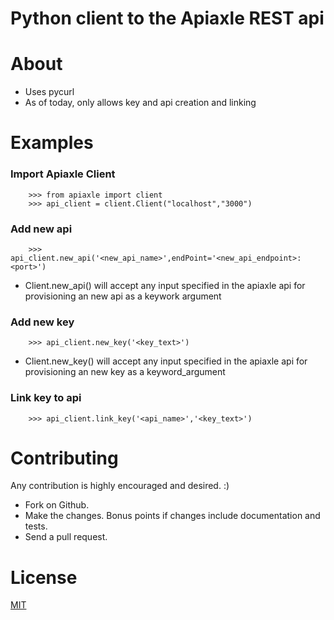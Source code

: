 # Python client to the Apiaxle REST api

About
==========

- Uses pycurl
- As of today, only allows key and api creation and linking

Examples
========
### Import Apiaxle Client

        >>> from apiaxle import client
        >>> api_client = client.Client("localhost","3000")

### Add new api

        >>> api_client.new_api('<new_api_name>',endPoint='<new_api_endpoint>:<port>')

* Client.new_api() will accept any input specified in the apiaxle api for provisioning an new api as a keywork argument

### Add new key
        
        >>> api_client.new_key('<key_text>') 

* Client.new_key() will accept any input specified in the apiaxle api for provisioning an new key as a keyword_argument

### Link key to api
    
        >>> api_client.link_key('<api_name>','<key_text>')


Contributing
============

Any contribution is highly encouraged and desired. :)

* Fork on Github.
* Make the changes. Bonus points if changes include documentation and tests.
* Send a pull request.


License
=======

[MIT](https://github.com/vadio/python-apiaxle/blob/master/LICENSE.txt)